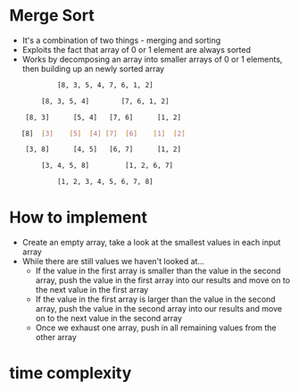 # Merge Sort

* It's a combination of two things - merging and sorting
* Exploits the fact that array of 0 or 1 element are always sorted
* Works by decomposing an array into smaller arrays of 0 or 1 elements, then building up an newly sorted array

```bash
            [8, 3, 5, 4, 7, 6, 1, 2]

        [8, 3, 5, 4]        [7, 6, 1, 2]

    [8, 3]      [5, 4]   [7, 6]      [1, 2]

   [8]  [3]    [5]  [4] [7]  [6]    [1]  [2]

    [3, 8]      [4, 5]   [6, 7]      [1, 2]

        [3, 4, 5, 8]         [1, 2, 6, 7]

            [1, 2, 3, 4, 5, 6, 7, 8]
```

# How to implement

* Create an empty array, take a look at the smallest values in each input array
* While there are still values we haven't looked at...
    * If the value in the first array is smaller than the value in the second array, push the value in the first array into our results and move on to the next value in the first array
    * If the value in the first array is larger than the value in the second array, push the value in the second array into our results and move on to the next value in the second array
    * Once we exhaust one array, push in all remaining values from the other array

# time complexity
